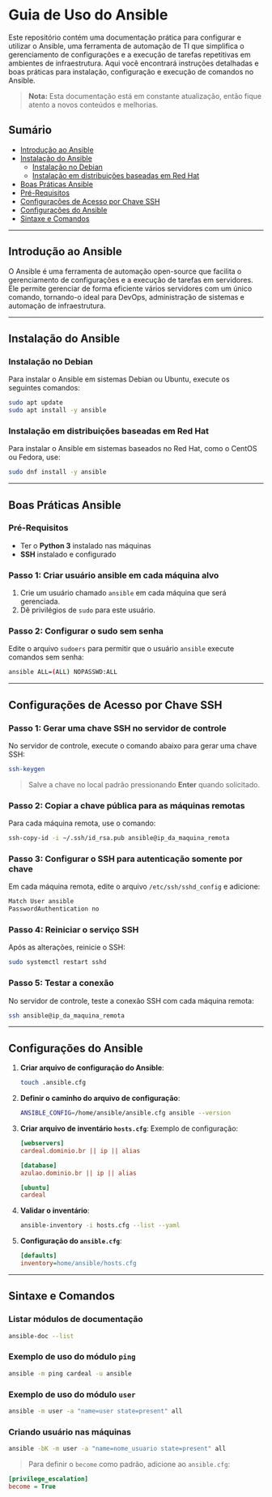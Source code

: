 # Guia de Uso do Ansible

Este repositório contém uma documentação prática para configurar e utilizar o Ansible, uma ferramenta de automação de TI que simplifica o gerenciamento de configurações e a execução de tarefas repetitivas em ambientes de infraestrutura. Aqui você encontrará instruções detalhadas e boas práticas para instalação, configuração e execução de comandos no Ansible.

> **Nota:** Esta documentação está em constante atualização, então fique atento a novos conteúdos e melhorias.

## Sumário
- [Introdução ao Ansible](#introdução-ao-ansible)
- [Instalação do Ansible](#instalação-do-ansible)
  - [Instalação no Debian](#instalação-no-debian)
  - [Instalação em distribuições baseadas em Red Hat](#instalação-em-distribuições-baseadas-em-red-hat)
- [Boas Práticas Ansible](#boas-práticas-ansible)
- [Pré-Requisitos](#pré-requisitos)
- [Configurações de Acesso por Chave SSH](#configurações-de-acesso-por-chave-ssh)
- [Configurações do Ansible](#configurações-do-ansible)
- [Sintaxe e Comandos](#sintaxe-e-comandos)

---

## Introdução ao Ansible
O Ansible é uma ferramenta de automação open-source que facilita o gerenciamento de configurações e a execução de tarefas em servidores. Ele permite gerenciar de forma eficiente vários servidores com um único comando, tornando-o ideal para DevOps, administração de sistemas e automação de infraestrutura.

---

## Instalação do Ansible

### Instalação no Debian
Para instalar o Ansible em sistemas Debian ou Ubuntu, execute os seguintes comandos:

```bash
sudo apt update
sudo apt install -y ansible
```

### Instalação em distribuições baseadas em Red Hat
Para instalar o Ansible em sistemas baseados no Red Hat, como o CentOS ou Fedora, use:

```bash
sudo dnf install -y ansible
```

---

## Boas Práticas Ansible

### Pré-Requisitos
- Ter o **Python 3** instalado nas máquinas
- **SSH** instalado e configurado

### Passo 1: Criar usuário ansible em cada máquina alvo
1. Crie um usuário chamado `ansible` em cada máquina que será gerenciada.
2. Dê privilégios de `sudo` para este usuário.

### Passo 2: Configurar o sudo sem senha
Edite o arquivo `sudoers` para permitir que o usuário `ansible` execute comandos sem senha:

```bash
ansible ALL=(ALL) NOPASSWD:ALL
```

---

## Configurações de Acesso por Chave SSH

### Passo 1: Gerar uma chave SSH no servidor de controle
No servidor de controle, execute o comando abaixo para gerar uma chave SSH:

```bash
ssh-keygen
```

> Salve a chave no local padrão pressionando **Enter** quando solicitado.

### Passo 2: Copiar a chave pública para as máquinas remotas
Para cada máquina remota, use o comando:

```bash
ssh-copy-id -i ~/.ssh/id_rsa.pub ansible@ip_da_maquina_remota
```

### Passo 3: Configurar o SSH para autenticação somente por chave
Em cada máquina remota, edite o arquivo `/etc/ssh/sshd_config` e adicione:

```bash
Match User ansible
PasswordAuthentication no
```

### Passo 4: Reiniciar o serviço SSH
Após as alterações, reinicie o SSH:

```bash
sudo systemctl restart sshd
```

### Passo 5: Testar a conexão
No servidor de controle, teste a conexão SSH com cada máquina remota:

```bash
ssh ansible@ip_da_maquina_remota
```

---

## Configurações do Ansible

1. **Criar arquivo de configuração do Ansible**:
   ```bash
   touch .ansible.cfg
   ```

2. **Definir o caminho do arquivo de configuração**:
   ```bash
   ANSIBLE_CONFIG=/home/ansible/ansible.cfg ansible --version
   ```

3. **Criar arquivo de inventário `hosts.cfg`**:
   Exemplo de configuração:

   ```ini
   [webservers]
   cardeal.dominio.br || ip || alias

   [database]
   azulao.dominio.br || ip || alias

   [ubuntu]
   cardeal
   ```

4. **Validar o inventário**:
   ```bash
   ansible-inventory -i hosts.cfg --list --yaml
   ```

5. **Configuração do `ansible.cfg`**:
   ```ini
   [defaults]
   inventory=home/ansible/hosts.cfg
   ```

---

## Sintaxe e Comandos

### Listar módulos de documentação
```bash
ansible-doc --list
```

### Exemplo de uso do módulo `ping`
```bash
ansible -m ping cardeal -u ansible
```

### Exemplo de uso do módulo `user`
```bash
ansible -m user -a "name=user state=present" all
```

### Criando usuário nas máquinas
```bash
ansible -bK -m user -a "name=nome_usuario state=present" all
```

> Para definir o `become` como padrão, adicione ao `ansible.cfg`:

```ini
[privilege_escalation]
become = True

